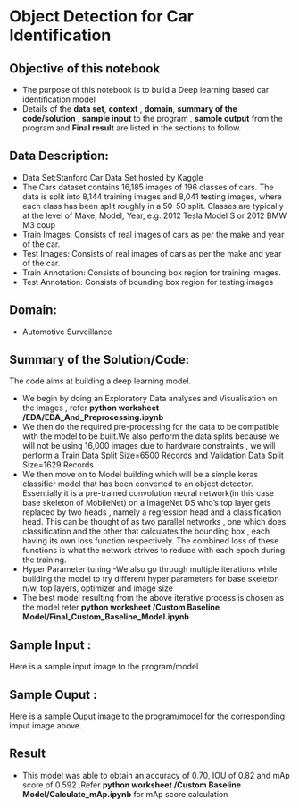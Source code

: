 # Object Detection for Car Identification


## Objective of this notebook
- The purpose of this notebook is to build a Deep learning based car identification model
- Details of the **data set**, **context** , **domain**, **summary of the code/solution** , **sample input** to the program ,  **sample output** from the program and **Final result** are listed in the sections to follow.

## Data Description:
- Data Set:Stanford Car Data Set hosted by Kaggle
- The Cars dataset contains 16,185 images of 196 classes of cars. The data is split into 8,144 training images and 8,041 testing images, where each class has been split roughly in a 50-50 split. Classes are typically at the level of Make, Model, Year, e.g. 2012 Tesla Model S or 2012 BMW M3 coup
- Train Images: Consists of real images of cars as per the make and year of the car. 
- Test Images: Consists of real images of cars as per the make and year of the car. 
- Train Annotation: Consists of bounding box region for training images. 
- Test Annotation: Consists of bounding box region for testing images

## Domain:
- Automotive Surveillance

## Summary of the Solution/Code:
The code aims at building a deep learning model.
- We begin by doing an Exploratory Data analyses and Visualisation on the images , refer **python worksheet /EDA/EDA_And_Preprocessing.ipynb**
- We then do the required pre-processing for the data to be compatible with the model to be built.We also perform the data splits because we will not be using 16,000  images due to hardware constraints , we will perform a Train Data Split Size=6500 Records and Validation Data Split Size=1629 Records
- We then move on to Model building which will be a simple keras classifier model that has been converted to an object detector. Essentially it is a pre-trained convolution neural network(in this case base skeleton of MobileNet) on a ImageNet DS who’s top layer gets replaced by two heads , namely a regression head 
and a classification head. This can be thought of as two parallel networks , one which does classification and the other that calculates the bounding box , each having its own loss function respectively. The combined loss of these functions is what the network strives to reduce with each epoch during the training.
- Hyper Parameter tuning -We also go through multiple iterations while building the model to try different hyper parameters for base skeleton n/w, top layers, optimizer and  image size
- The best model resulting from the above iterative process is chosen as the model refer **python worksheet /Custom Baseline Model/Final_Custom_Baseline_Model.ipynb**

## Sample Input :
Here is a sample input image to the program/model


## Sample Ouput :
Here is a sample Ouput image to the program/model for the corresponding imput image above.


## Result
- This model was able to obtain an accuracy of 0.70, IOU of 0.82 and mAp score of 0.592 .Refer **python worksheet /Custom Baseline Model/Calculate_mAp.ipynb** for mAp score calculation



 


